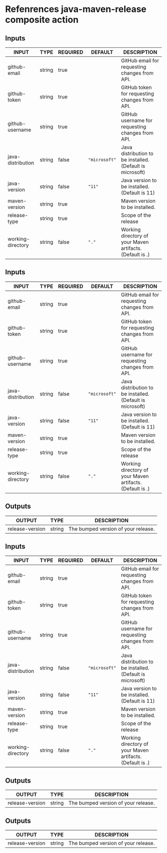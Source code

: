 # Refenrences java-maven-release composite action
## Inputs

<!-- AUTO-DOC-INPUT:START - Do not remove or modify this section -->

|       INPUT       |  TYPE  | REQUIRED |    DEFAULT    |                        DESCRIPTION                        |
|-------------------|--------|----------|---------------|-----------------------------------------------------------|
|   github-email    | string |   true   |               |       GitHub email for requesting changes from API.       |
|   github-token    | string |   true   |               |       GitHub token for requesting changes from API.       |
|  github-username  | string |   true   |               |     GitHub username for requesting changes from API.      |
| java-distribution | string |  false   | `"microsoft"` | Java distribution to be installed. (Default is microsoft) |
|   java-version    | string |  false   |    `"11"`     |       Java version to be installed. (Default is 11)       |
|   maven-version   | string |   true   |               |              Maven version to be installed.               |
|   release-type    | string |   true   |               |                   Scope of the release                    |
| working-directory | string |  false   |     `"."`     | Working directory of your Maven artifacts. (Default is .) |

<!-- AUTO-DOC-INPUT:END -->
## Inputs

<!-- AUTO-DOC-INPUT:START - Do not remove or modify this section -->

|       INPUT       |  TYPE  | REQUIRED |    DEFAULT    |                        DESCRIPTION                        |
|-------------------|--------|----------|---------------|-----------------------------------------------------------|
|   github-email    | string |   true   |               |       GitHub email for requesting changes from API.       |
|   github-token    | string |   true   |               |       GitHub token for requesting changes from API.       |
|  github-username  | string |   true   |               |     GitHub username for requesting changes from API.      |
| java-distribution | string |  false   | `"microsoft"` | Java distribution to be installed. (Default is microsoft) |
|   java-version    | string |  false   |    `"11"`     |       Java version to be installed. (Default is 11)       |
|   maven-version   | string |   true   |               |              Maven version to be installed.               |
|   release-type    | string |   true   |               |                   Scope of the release                    |
| working-directory | string |  false   |     `"."`     | Working directory of your Maven artifacts. (Default is .) |

<!-- AUTO-DOC-INPUT:END -->
## Outputs

<!-- AUTO-DOC-OUTPUT:START - Do not remove or modify this section -->

|     OUTPUT      |  TYPE  |             DESCRIPTION             |
|-----------------|--------|-------------------------------------|
| release-version | string | The bumped version of your release. |

<!-- AUTO-DOC-OUTPUT:END -->
## Inputs

<!-- AUTO-DOC-INPUT:START - Do not remove or modify this section -->

|       INPUT       |  TYPE  | REQUIRED |    DEFAULT    |                        DESCRIPTION                        |
|-------------------|--------|----------|---------------|-----------------------------------------------------------|
|   github-email    | string |   true   |               |       GitHub email for requesting changes from API.       |
|   github-token    | string |   true   |               |       GitHub token for requesting changes from API.       |
|  github-username  | string |   true   |               |     GitHub username for requesting changes from API.      |
| java-distribution | string |  false   | `"microsoft"` | Java distribution to be installed. (Default is microsoft) |
|   java-version    | string |  false   |    `"11"`     |       Java version to be installed. (Default is 11)       |
|   maven-version   | string |   true   |               |              Maven version to be installed.               |
|   release-type    | string |   true   |               |                   Scope of the release                    |
| working-directory | string |  false   |     `"."`     | Working directory of your Maven artifacts. (Default is .) |

<!-- AUTO-DOC-INPUT:END -->
## Outputs

<!-- AUTO-DOC-OUTPUT:START - Do not remove or modify this section -->

|     OUTPUT      |  TYPE  |             DESCRIPTION             |
|-----------------|--------|-------------------------------------|
| release-version | string | The bumped version of your release. |

<!-- AUTO-DOC-OUTPUT:END -->
## Outputs

<!-- AUTO-DOC-OUTPUT:START - Do not remove or modify this section -->

|     OUTPUT      |  TYPE  |             DESCRIPTION             |
|-----------------|--------|-------------------------------------|
| release-version | string | The bumped version of your release. |

<!-- AUTO-DOC-OUTPUT:END -->
